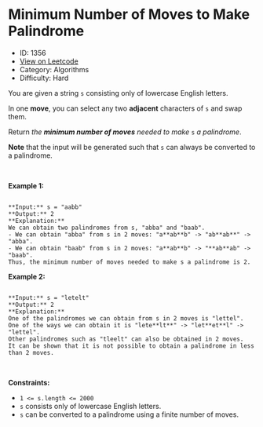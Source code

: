 # Minimum Number of Moves to Make Palindrome
* ID: 1356
* [View on Leetcode](https://leetcode.com/problems/minimum-number-of-moves-to-make-palindrome)
* Category: Algorithms
* Difficulty: Hard

You are given a string `s` consisting only of lowercase English letters.


In one **move**, you can select any two **adjacent** characters of `s` and swap them.


Return *the **minimum number of moves** needed to make* `s` *a palindrome*.


**Note** that the input will be generated such that `s` can always be converted to a palindrome.


 


**Example 1:**



```

**Input:** s = "aabb"
**Output:** 2
**Explanation:**
We can obtain two palindromes from s, "abba" and "baab". 
- We can obtain "abba" from s in 2 moves: "a**ab**b" -> "ab**ab**" -> "abba".
- We can obtain "baab" from s in 2 moves: "a**ab**b" -> "**ab**ab" -> "baab".
Thus, the minimum number of moves needed to make s a palindrome is 2.

```

**Example 2:**



```

**Input:** s = "letelt"
**Output:** 2
**Explanation:**
One of the palindromes we can obtain from s in 2 moves is "lettel".
One of the ways we can obtain it is "lete**lt**" -> "let**et**l" -> "lettel".
Other palindromes such as "tleelt" can also be obtained in 2 moves.
It can be shown that it is not possible to obtain a palindrome in less than 2 moves.

```

 


**Constraints:**


* `1 <= s.length <= 2000`
* `s` consists only of lowercase English letters.
* `s` can be converted to a palindrome using a finite number of moves.


